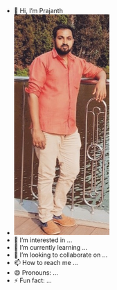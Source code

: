 - 👋 Hi, I’m Prajanth
- 	![alt text](https://github.com/Prajanth123/Prajanth123/blob/main/IMG_20230512_205756_257.jpg?raw=true)
- 👀 I’m interested in ...
- 🌱 I’m currently learning ...
- 💞️ I’m looking to collaborate on ...
- 📫 How to reach me ...
- 😄 Pronouns: ...
- ⚡ Fun fact: ...

<!---
Prajanth123/Prajanth123 is a ✨ special ✨ repository because its `README.md` (this file) appears on your GitHub profile.
You can click the Preview link to take a look at your changes.
--->
